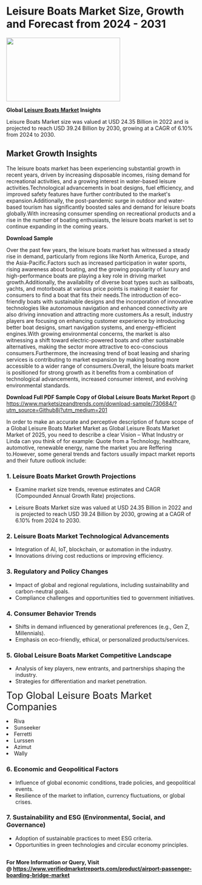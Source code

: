 <H1>Leisure Boats Market Size, Growth and Forecast from 2024 - 2031</H1><img class="aligncenter size-medium wp-image-584254" src="https://thirdeyenews.in/wp-content/uploads/2024/09/Global-Market-Research-300x168.jpeg" alt="" width="300" height="168" /><p><strong>Global&nbsp;<a href="https://www.marketsizeandtrends.com/download-sample/730684/?utm_source=Github8j?utm_medium=201">Leisure Boats Market</a> Insights</strong></p><p>Leisure Boats Market size was valued at USD 24.35 Billion in 2022 and is projected to reach USD 39.24 Billion by 2030, growing at a CAGR of 6.10% from 2024 to 2030.</p><p><h2>Market Growth Insights</h2> <p>The leisure boats market has been experiencing substantial growth in recent years, driven by increasing disposable incomes, rising demand for recreational activities, and a growing interest in water-based leisure activities.Technological advancements in boat designs, fuel efficiency, and improved safety features have further contributed to the market's expansion.Additionally, the post-pandemic surge in outdoor and water-based tourism has significantly boosted sales and demand for leisure boats globally.With increasing consumer spending on recreational products and a rise in the number of boating enthusiasts, the leisure boats market is set to continue expanding in the coming years.</p> <p><strong>Download Sample</strong></p> <p>Over the past few years, the leisure boats market has witnessed a steady rise in demand, particularly from regions like North America, Europe, and the Asia-Pacific.Factors such as increased participation in water sports, rising awareness about boating, and the growing popularity of luxury and high-performance boats are playing a key role in driving market growth.Additionally, the availability of diverse boat types such as sailboats, yachts, and motorboats at various price points is making it easier for consumers to find a boat that fits their needs.The introduction of eco-friendly boats with sustainable designs and the incorporation of innovative technologies like autonomous navigation and enhanced connectivity are also driving innovation and attracting more customers.As a result, industry players are focusing on enhancing customer experience by introducing better boat designs, smart navigation systems, and energy-efficient engines.With growing environmental concerns, the market is also witnessing a shift toward electric-powered boats and other sustainable alternatives, making the sector more attractive to eco-conscious consumers.Furthermore, the increasing trend of boat leasing and sharing services is contributing to market expansion by making boating more accessible to a wider range of consumers.Overall, the leisure boats market is positioned for strong growth as it benefits from a combination of technological advancements, increased consumer interest, and evolving environmental standards.</p> <p><span class=""><strong>Download Full PDF Sample Copy of Global Leisure Boats Market Report</strong> @ <a href="https://www.marketsizeandtrends.com/download-sample/730684/?utm_source=Github8j?utm_medium=201" target="_blank">https://www.marketsizeandtrends.com/download-sample/730684/?utm_source=Github8j?utm_medium=201</a></span></p><p>In order to make an accurate and perceptive description of future scope of a Global&nbsp;Leisure Boats Market Market as Global&nbsp;Leisure Boats Market Market of 2025, you need to describe a clear Vision &ndash; What Industry or Linda can you think of for example: Quote from a Technology, healthcare, automotive, renewable energy, name the market you are Reffering to.However, some general trends and factors usually impact market reports and their future outlook include:</p><h3>1.&nbsp;<strong>Leisure Boats Market Growth Projections</strong></h3><ul><li>Examine market size trends, revenue estimates and CAGR (Compounded Annual Growth Rate) projections.</li><li><p>Leisure Boats Market size was valued at USD 24.35 Billion in 2022 and is projected to reach USD 39.24 Billion by 2030, growing at a CAGR of 6.10% from 2024 to 2030.</p></li></ul><h3>2.&nbsp;<strong>Leisure Boats Market Technological Advancements</strong></h3><ul><li>Integration of AI, IoT, blockchain, or automation in the industry.</li><li>Innovations driving cost reductions or improving efficiency.</li></ul><h3>3.&nbsp;<strong>Regulatory and Policy Changes</strong></h3><ul><li>Impact of global and regional regulations, including sustainability and carbon-neutral goals.</li><li>Compliance challenges and opportunities tied to government initiatives.</li></ul><h3>4.&nbsp;<strong>Consumer Behavior Trends</strong></h3><ul><li>Shifts in demand influenced by generational preferences (e.g., Gen Z, Millennials).</li><li>Emphasis on eco-friendly, ethical, or personalized products/services.</li></ul><h3>5.&nbsp;<strong>Global Leisure Boats Market Competitive Landscape</strong></h3><ul><li>Analysis of key players, new entrants, and partnerships shaping the industry.</li><li>Strategies for differentiation and market penetration.</li></ul><p data-pm-slice="1 1 []"><span style="color: inherit; font-family: inherit; font-size: 25px;">Top Global Leisure Boats Market Companies</span></p><div class="" data-test-id=""><p><li>Riva</li><li> Sunseeker</li><li> Ferretti</li><li> Lurssen</li><li> Azimut</li><li> Wally</li></p></div><h3>6.&nbsp;<strong>Economic and Geopolitical Factors</strong></h3><ul><li>Influence of global economic conditions, trade policies, and geopolitical events.</li><li>Resilience of the market to inflation, currency fluctuations, or global crises.</li></ul><h3>7.&nbsp;<strong>Sustainability and ESG (Environmental, Social, and Governance)</strong></h3><ul><li>Adoption of sustainable practices to meet ESG criteria.</li><li>Opportunities in green technologies and circular economy principles.</li></ul><h2><strong style="font-size: 14px;">For More Information or Query, Visit @&nbsp;</strong><a style="background-color: #ffffff; font-size: 14px;" href="https://www.marketsizeandtrends.com/report/leisure-boats-market/" target="_blank">https://www.verifiedmarketreports.com/product/airport-passenger-boarding-bridge-market</a></h2>